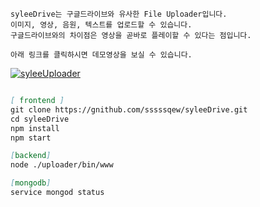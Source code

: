 ```
syleeDrive는 구글드라이브와 유사한 File Uploader입니다. 
이미지, 영상, 음원, 텍스트를 업로드할 수 있습니다.
구글드라이브와의 차이점은 영상을 곧바로 플레이할 수 있다는 점입니다. 

아래 링크를 클릭하시면 데모영상을 보실 수 있습니다.
```
[![syleeUploader](https://img.youtube.com/vi/RfQS0P_I6l4/0.jpg)](https://www.youtube.com/watch?v=RfQS0P_I6l4)

```markdown

[ frontend ]
git clone https://gnithub.com/sssssqew/syleeDrive.git
cd syleeDrive
npm install
npm start

[backend]
node ./uploader/bin/www

[mongodb]
service mongod status

```


